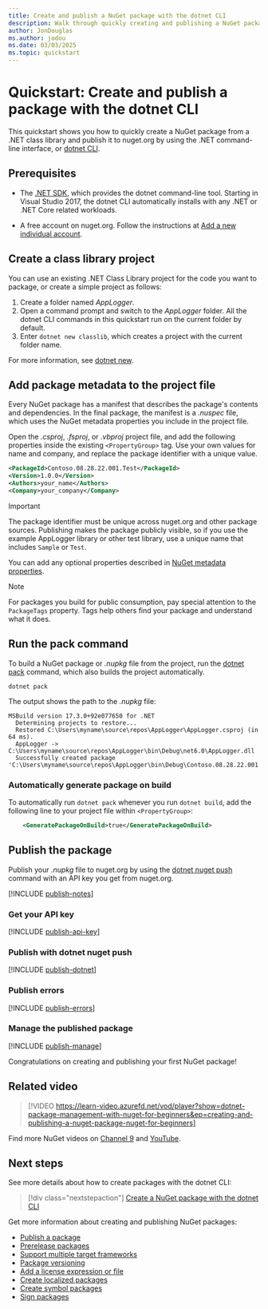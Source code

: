 ```yaml
---
title: Create and publish a NuGet package with the dotnet CLI
description: Walk through quickly creating and publishing a NuGet package by using the dotnet CLI.
author: JonDouglas
ms.author: jodou
ms.date: 03/03/2025
ms.topic: quickstart
---
```


# Quickstart: Create and publish a package with the dotnet CLI

This quickstart shows you how to quickly create a NuGet package from a .NET class library and publish it to nuget.org by using the .NET command-line interface, or [dotnet CLI](/dotnet/core/tools).

## Prerequisites

- The [.NET SDK](https://www.microsoft.com/net/download), which provides the dotnet command-line tool. Starting in Visual Studio 2017, the dotnet CLI automatically installs with any .NET or .NET Core related workloads.

- A free account on nuget.org. Follow the instructions at [Add a new individual account](../nuget-org/individual-accounts.md#add-a-new-individual-account).

## Create a class library project

You can use an existing .NET Class Library project for the code you want to package, or create a simple project as follows:

1. Create a folder named *AppLogger*.
1. Open a command prompt and switch to the *AppLogger* folder. All the dotnet CLI commands in this quickstart run on the current folder by default.
1. Enter `dotnet new classlib`, which creates a project with the current folder name.

For more information, see [dotnet new](/dotnet/core/tools/dotnet-new).

## Add package metadata to the project file

Every NuGet package has a manifest that describes the package's contents and dependencies. In the final package, the manifest is a *.nuspec* file, which uses the NuGet metadata properties you include in the project file.

Open the *.csproj*, *.fsproj*, or *.vbproj* project file, and add the following properties inside the existing `<PropertyGroup>` tag. Use your own values for name and company, and replace the package identifier with a unique value.

```xml
<PackageId>Contoso.08.28.22.001.Test</PackageId>
<Version>1.0.0</Version>
<Authors>your_name</Authors>
<Company>your_company</Company>
```

> [!Important]
> The package identifier must be unique across nuget.org and other package sources. Publishing makes the package publicly visible, so if you use the example AppLogger library or other test library, use a unique name that includes `Sample` or `Test`.

You can add any optional properties described in [NuGet metadata properties](../reference/msbuild-targets.md#pack-target).

> [!Note]
> For packages you build for public consumption, pay special attention to the `PackageTags` property. Tags help others find your package and understand what it does.

## Run the pack command

To build a NuGet package or *.nupkg* file from the project, run the [dotnet pack](/dotnet/core/tools/dotnet-pack) command, which also builds the project automatically.

```dotnetcli
dotnet pack
```

The output shows the path to the *.nupkg* file:

```output
MSBuild version 17.3.0+92e077650 for .NET
  Determining projects to restore...
  Restored C:\Users\myname\source\repos\AppLogger\AppLogger.csproj (in 64 ms).
  AppLogger -> C:\Users\myname\source\repos\AppLogger\bin\Debug\net6.0\AppLogger.dll
  Successfully created package 'C:\Users\myname\source\repos\AppLogger\bin\Debug\Contoso.08.28.22.001.Test.1.0.0.nupkg'.
  ```

### Automatically generate package on build

To automatically run `dotnet pack` whenever you run `dotnet build`, add the following line to your project file within `<PropertyGroup>`:

```xml
    <GeneratePackageOnBuild>true</GeneratePackageOnBuild>
```

## Publish the package

Publish your *.nupkg* file to nuget.org by using the [dotnet nuget push](/dotnet/core/tools/dotnet-nuget-push) command with an API key you get from nuget.org.

[!INCLUDE [publish-notes](includes/publish-notes.md)]

### Get your API key

[!INCLUDE [publish-api-key](includes/publish-api-key-with-link.md)]

### Publish with dotnet nuget push

[!INCLUDE [publish-dotnet](includes/publish-dotnet.md)]

### Publish errors

[!INCLUDE [publish-errors](includes/publish-errors.md)]

### Manage the published package

[!INCLUDE [publish-manage](includes/publish-manage.md)]

Congratulations on creating and publishing your first NuGet package!

## Related video

> [!VIDEO https://learn-video.azurefd.net/vod/player?show=dotnet-package-management-with-nuget-for-beginners&ep=creating-and-publishing-a-nuget-package-nuget-for-beginners]

Find more NuGet videos on [Channel 9](/shows/NuGet-101/) and [YouTube](https://www.youtube.com/playlist?list=PLdo4fOcmZ0oVLvfkFk8O9h6v2Dcdh2bh_).

## Next steps


See more details about how to create packages with the dotnet CLI:

> [!div class="nextstepaction"]
> [Create a NuGet package with the dotnet CLI](../create-packages/creating-a-package-dotnet-cli.md)

Get more information about creating and publishing NuGet packages:

- [Publish a package](../nuget-org/publish-a-package.md)
- [Prerelease packages](../create-packages/Prerelease-Packages.md)
- [Support multiple target frameworks](../create-packages/multiple-target-frameworks-project-file.md)
- [Package versioning](../concepts/package-versioning.md)
- [Add a license expression or file](../reference/msbuild-targets.md#packing-a-license-expression-or-a-license-file)
- [Create localized packages](../create-packages/creating-localized-packages.md)
- [Create symbol packages](../create-packages/symbol-packages-snupkg.md)
- [Sign packages](../create-packages/Sign-a-package.md)
